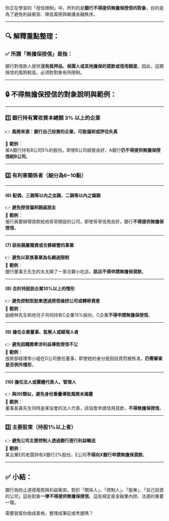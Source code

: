 你正在學習的「授信限制」中，所列的是**銀行不得提供無擔保授信的對象**，目的是為了避免利益衝突、降低風險與維護金融秩序。

---

## 🔍 解釋重點整理：

### ✅ 所謂「無擔保授信」是指：
銀行對借款人提供**沒有抵押品、保證人或其他擔保的貸款或信用額度**。因此，這類授信的風險較高，必須對對象有所限制。

---

## 🔒 不得無擔保授信的對象說明與範例：

---

### 1️⃣ 銀行持有實收資本總額 3% 以上的企業  
👉 **風險來源：銀行自己投資的企業，可能偏袒或評估失真**

📌 **範例**：  
某A銀行持有B公司5%的股份。即使B公司經營良好，A銀行**仍不得提供無擔保授信給B公司**。

---

### 2️⃣ 有利害關係者（細分為6~10點）

---

#### (6) 配偶、三親等以內之血親、二親等以內之姻親  
👉 **避免授信偏袒親戚朋友**  
📌 **範例**：  
張行員要辦理貸款給他哥哥開設的公司，即使哥哥信用良好，銀行**不得提供無擔保授信**。

---

#### (7) 該些親屬獨資或合夥經營的事業  
👉 **避免以家族事業為名繞過限制**  
📌 **範例**：  
銀行董事王先生的太太開了一家合夥小吃店，**該店不得申請無擔保貸款**。

---

#### (8) 合計持股該企業10%以上的情形  
👉 **避免控制型股東透過授信操控公司或轉移資產**  
📌 **範例**：  
副總林先生和他兒子共同持有C企業15%股份，C企業**不得申請無擔保授信**。

---

#### (9) 擔任企業董事、監察人或經理人者  
👉 **避免因職務牽涉利益導致授信不公**  
📌 **範例**：  
放款部經理李小姐在D公司擔任董事，即使她的身分是因投資而被核准，**仍需審查是否例外情形**。

---

#### (10) 擔任法人或團體代表人、管理人  
👉 **與(9)類似，避免身份重疊導致風險未揭露**  
📌 **範例**：  
董事長黃先生同時是某協會的法人代表，該協會申請信用貸款，**不得無擔保授信**。

---

### 3️⃣ 主要股東（持股1%以上者）  
👉 **避免公司主要控制人透過銀行進行利益輸送**  
📌 **範例**：  
某企業E的老闆持有X銀行2%股份，E公司**不得向X銀行申請無擔保貸款**。

---

## ✅ 小結：
銀行為防止道德風險與利益衝突，對於「關係人」、「控制人」、「股東」、「自己投資的公司」這些對象**一律不得提供無擔保授信**。這些規定是金融業內控、法遵的重要一環。

需要我幫你做成表格、整理成筆記或考題嗎？